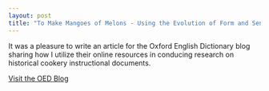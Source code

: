 ```yaml
---
layout: post
title: "To Make Mangoes of Melons - Using the Evolution of Form and Senses to Understand Historical Cookbooks"
---
```


It was a pleasure to write an article for the Oxford English Dictionary blog sharing how I utilize their online resources in conducing research on historical cookery instructional documents.

[Visit the OED Blog](https://public.oed.com/blog/historical-cookbooks/)
